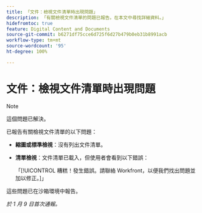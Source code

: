 ```yaml
---
title: 「文件：檢視文件清單時出現問題」
description: 「有關檢視文件清單的問題已報告。在本文中尋找詳細資料。」
hidefromtoc: true
feature: Digital Content and Documents
source-git-commit: b6271df75cce6d725f6d27b479b0eb31b8991acb
workflow-type: tm+mt
source-wordcount: '95'
ht-degree: 100%

---
```



# 文件：檢視文件清單時出現問題

>[!NOTE]
>
>這個問題已解決。

已報告有關檢視文件清單的以下問題：

* **縮圖或標準檢視**：沒有列出文件清單。
* **清單檢視**：文件清單已載入，但使用者會看到以下錯誤：

  「[!UICONTROL 糟糕！發生錯誤。請聯絡 Workfront，以便我們找出問題並加以修正。]」

這些問題已在沙箱環境中報告。

_於 1 月 9 日首次通報。_

